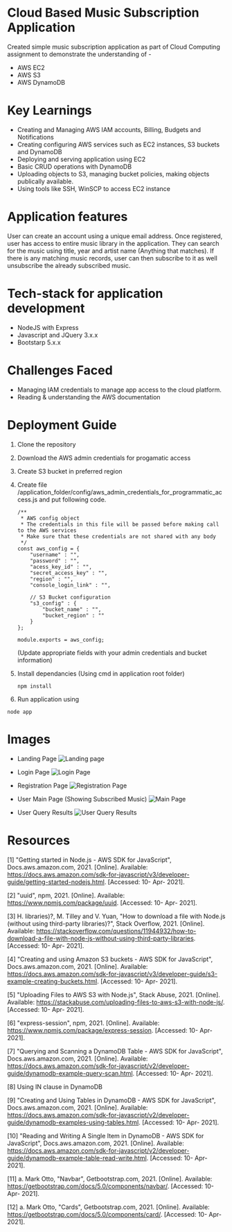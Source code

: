 # Cloud Based Music Subscription Application

Created simple music subscription application as part of Cloud Computing assignment to demonstrate the understanding of -
* AWS EC2 
* AWS S3
* AWS DynamoDB

# Key Learnings

* Creating and Managing AWS IAM accounts, Billing, Budgets and Notifications
* Creating configuring AWS services such as EC2 instances, S3 buckets and DynamoDB
* Deploying and serving application using EC2
* Basic CRUD operations with DynamoDB
* Uploading objects to S3, managing bucket policies, making objects publically available.
* Using tools like SSH, WinSCP to access EC2 instance

# Application features

User can create an account using a unique email address.
Once registered, user has access to entire music library in the application. They can search for the music using title, year and artist name (Anything that matches). 
If there is any matching music records, user can then subscribe to it as well unsubscribe the already subscribed music.

# Tech-stack for application development

* NodeJS with Express
* Javascript and JQuery 3.x.x
* Bootstarp 5.x.x

# Challenges Faced

* Managing IAM credentials to manage app access to the cloud platform.
* Reading & understanding the AWS documentation


# Deployment Guide

1. Clone the repository
2. Download the AWS admin credentials for progamatic access
3. Create S3 bucket in preferred region
4. Create file /application_folder/config/aws_admin_credentials_for_programmatic_access.js and put following code.
    ```
    /**
     * AWS config object
     * The credentials in this file will be passed before making call to the AWS services
     * Make sure that these credentials are not shared with any body
     */
    const aws_config = {
        "username" : "",
        "password" : "",
        "acess_key_id" : "",
        "secret_access_key" : "",
        "region" : "",
        "console_login_link" : "",

        // S3 Bucket configuration
        "s3_config" : {
            "bucket_name" : "",
            "bucket_region" : ""
        }
    };

    module.exports = aws_config;
    ```
    (Update appropriate fields with your admin credentials and bucket information)

5. Install dependancies (Using cmd in application root folder)
   ```
   npm install
   ```
6. Run application using 
  ```
  node app
  ```
  
# Images
* Landing Page
![Landing page](screenshots/1.png)

* Login Page
![Login Page](screenshots/2.png)

* Registration Page
![Registration Page](screenshots/3.png)

* User Main Page (Showing Subscribed Music)
![Main Page](screenshots/4.png)

* User Query Results
![User Query Results](screenshots/5.png)


# Resources
[1] "Getting started in Node.js - AWS SDK for JavaScript", Docs.aws.amazon.com, 2021. [Online]. Available: https://docs.aws.amazon.com/sdk-for-javascript/v3/developer-guide/getting-started-nodejs.html. [Accessed: 10- Apr- 2021].

[2] "uuid", npm, 2021. [Online]. Available: https://www.npmjs.com/package/uuid. [Accessed: 10- Apr- 2021].

[3] H. libraries)?, M. Tilley and V. Yuan, "How to download a file with Node.js (without using third-party libraries)?", Stack Overflow, 2021. [Online]. Available: https://stackoverflow.com/questions/11944932/how-to-download-a-file-with-node-js-without-using-third-party-libraries. [Accessed: 10- Apr- 2021].

[4] "Creating and using Amazon S3 buckets - AWS SDK for JavaScript", Docs.aws.amazon.com, 2021. [Online]. Available: https://docs.aws.amazon.com/sdk-for-javascript/v3/developer-guide/s3-example-creating-buckets.html. [Accessed: 10- Apr- 2021].

[5] "Uploading Files to AWS S3 with Node.js", Stack Abuse, 2021. [Online]. Available: https://stackabuse.com/uploading-files-to-aws-s3-with-node-js/. [Accessed: 10- Apr- 2021].

[6] "express-session", npm, 2021. [Online]. Available: https://www.npmjs.com/package/express-session. [Accessed: 10- Apr- 2021].

[7] "Querying and Scanning a DynamoDB Table - AWS SDK for JavaScript", Docs.aws.amazon.com, 2021. [Online]. Available: https://docs.aws.amazon.com/sdk-for-javascript/v2/developer-guide/dynamodb-example-query-scan.html. [Accessed: 10- Apr- 2021].

[8]
Using IN clause in DynamoDB

[9] "Creating and Using Tables in DynamoDB - AWS SDK for JavaScript", Docs.aws.amazon.com, 2021. [Online]. Available: https://docs.aws.amazon.com/sdk-for-javascript/v2/developer-guide/dynamodb-examples-using-tables.html. [Accessed: 10- Apr- 2021].

[10] "Reading and Writing A Single Item in DynamoDB - AWS SDK for JavaScript", Docs.aws.amazon.com, 2021. [Online]. Available: https://docs.aws.amazon.com/sdk-for-javascript/v2/developer-guide/dynamodb-example-table-read-write.html. [Accessed: 10- Apr- 2021].

[11] a. Mark Otto, "Navbar", Getbootstrap.com, 2021. [Online]. Available: https://getbootstrap.com/docs/5.0/components/navbar/. [Accessed: 10- Apr- 2021].

[12] a. Mark Otto, "Cards", Getbootstrap.com, 2021. [Online]. Available: https://getbootstrap.com/docs/5.0/components/card/. [Accessed: 10- Apr- 2021].
